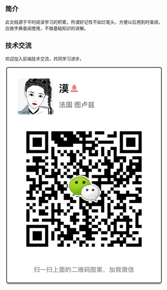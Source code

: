## 简介

此文档源于平时阅读学习的积累，所谓好记性不如烂笔头，方便以后用到时查阅，应做字典查阅使用，不做基础知识的讲解。

## 技术交流

欢迎加入前端技术交流，共同学习进步。

![](/Wechat.jpeg)